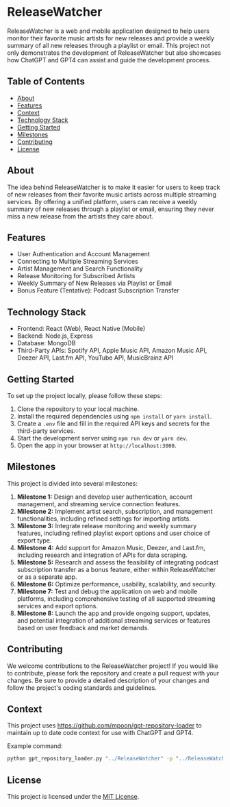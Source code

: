 # ReleaseWatcher

ReleaseWatcher is a web and mobile application designed to help users monitor their favorite music artists for new releases and provide a weekly summary of all new releases through a playlist or email. This project not only demonstrates the development of ReleaseWatcher but also showcases how ChatGPT and GPT4 can assist and guide the development process.

## Table of Contents

- [About](#about)
- [Features](#features)
- [Context](#context)
- [Technology Stack](#technology-stack)
- [Getting Started](#getting-started)
- [Milestones](#milestones)
- [Contributing](#contributing)
- [License](#license)

## About

The idea behind ReleaseWatcher is to make it easier for users to keep track of new releases from their favorite music artists across multiple streaming services. By offering a unified platform, users can receive a weekly summary of new releases through a playlist or email, ensuring they never miss a new release from the artists they care about.

## Features

- User Authentication and Account Management
- Connecting to Multiple Streaming Services
- Artist Management and Search Functionality
- Release Monitoring for Subscribed Artists
- Weekly Summary of New Releases via Playlist or Email
- Bonus Feature (Tentative): Podcast Subscription Transfer

## Technology Stack

- Frontend: React (Web), React Native (Mobile)
- Backend: Node.js, Express
- Database: MongoDB
- Third-Party APIs: Spotify API, Apple Music API, Amazon Music API, Deezer API, Last.fm API, YouTube API, MusicBrainz API

## Getting Started

To set up the project locally, please follow these steps:

1. Clone the repository to your local machine.
2. Install the required dependencies using `npm install` or `yarn install`.
3. Create a `.env` file and fill in the required API keys and secrets for the third-party services.
4. Start the development server using `npm run dev` or `yarn dev`.
5. Open the app in your browser at `http://localhost:3000`.

## Milestones

This project is divided into several milestones:

1. **Milestone 1:** Design and develop user authentication, account management, and streaming service connection features.
2. **Milestone 2:** Implement artist search, subscription, and management functionalities, including refined settings for importing artists.
3. **Milestone 3:** Integrate release monitoring and weekly summary features, including refined playlist export options and user choice of export type.
4. **Milestone 4:** Add support for Amazon Music, Deezer, and Last.fm, including research and integration of APIs for data scraping.
5. **Milestone 5:** Research and assess the feasibility of integrating podcast subscription transfer as a bonus feature, either within ReleaseWatcher or as a separate app.
6. **Milestone 6:** Optimize performance, usability, scalability, and security.
7. **Milestone 7:** Test and debug the application on web and mobile platforms, including comprehensive testing of all supported streaming services and export options.
8. **Milestone 8:** Launch the app and provide ongoing support, updates, and potential integration of additional streaming services or features based on user feedback and market demands.

## Contributing

We welcome contributions to the ReleaseWatcher project! If you would like to contribute, please fork the repository and create a pull request with your changes. Be sure to provide a detailed description of your changes and follow the project's coding standards and guidelines.

## Context

This project uses <https://github.com/mpoon/gpt-repository-loader> to maintain up to date code context for use with ChatGPT and GPT4.

Example command:

```bash
python gpt_repository_loader.py "../ReleaseWatcher" -p "../ReleaseWatcher/.preamble" -o "../ReleaseWatcher/context.txt" -t 2048 -m 10
```

## License

This project is licensed under the [MIT License](https://opensource.org/licenses/MIT).
